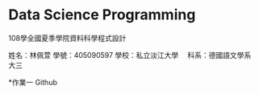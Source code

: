 # Data Science Programming
108學全國夏季學院資料科學程式設計

姓名：林佩萱
學號：405090597
學校：私立淡江大學　
科系：德國語文學系　大三

*作業一 Github
